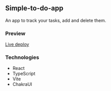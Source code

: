 ## Simple-to-do-app

An app to track your tasks, add and delete them.

### Preview

[Live deploy](https://eld-simple-to-do-app.netlify.app)

### Technologies

* React
* TypeScript
* Vite
* ChakraUI
